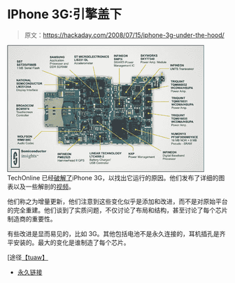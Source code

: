 # IPhone 3G:引擎盖下

> 原文：<https://hackaday.com/2008/07/15/iphone-3g-under-the-hood/>

![](img/83b091d9cfc15dba7d0cbfa5daeb381c.png)
TechOnline 已经[破解了](http://www.techonline.com/product/underthehood/209000013?pgno=1)iPhone 3G，以找出它运行的原因。他们发布了详细的图表以及一些解剖的[视频](http://www.eetimes.com/news/latest/showArticle.jhtml;jsessionid=IE4DKPJUXWARIQSNDLSCKHA?articleID=209000009)。

他们称之为增量更新，他们注意到这些变化似乎是添加和改进，而不是对原始平台的完全重建。他们谈到了实质问题，不仅讨论了布局和结构，甚至讨论了每个芯片制造商的重要性。

有些改进是显而易见的，比如 3G。其他包括电池不是永久连接的，耳机插孔是齐平安装的。最大的变化是谁制造了每个芯片。

[途径[【tuaw】](http://www.tuaw.com/2008/07/15/3g-iphone-under-the-hood/)

*   [永久链接](http://www.tuaw.com/2008/07/15/3g-iphone-under-the-hood/)